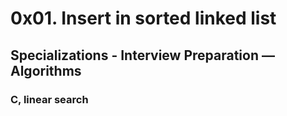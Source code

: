 # 0x01. Insert in sorted linked list

## Specializations - Interview Preparation ― Algorithms

### C, linear search

